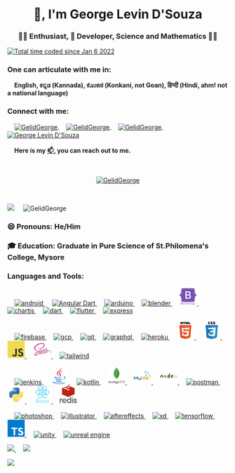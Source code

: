 <h1 align="center">👋, I'm George Levin D'Souza</h1>
<h3 align="center"> 👨‍💻 Enthusiast, 🦄 Developer, Science and Mathematics 🧑‍🏫 </h3>
<p align="left">
  <a href="https://wakatime.com/@5394cf5d-8882-4e01-809d-145c95c39fa9">
    <img src="https://wakatime.com/badge/user/5394cf5d-8882-4e01-809d-145c95c39fa9.svg" alt="Total time coded since Jan 6 2022" />
  </a>
</p>
<h3 align="left">One can articulate with me in:</h3>
&nbsp;&nbsp;&nbsp;&nbsp;<b>English, ಕನ್ನಡ (Kannada), ಕೊಂಕಣಿ (Konkani, not Goan), हिन्दी (Hindi, ahm! not a national language)</b>
<h3 align="left">Connect with me:</h3>
<p align="left">
  &nbsp;
  &nbsp;
  <a href="https://twitter.com/GelidGeorge" target="blank">
    <img 
      align="center"
      src="https://raw.githubusercontent.com/rahuldkjain/github-profile-readme-generator/master/src/images/icons/Social/twitter.svg"
      alt="GelidGeorge"
      height="30"
      width="40"
    />
  </a>
  &nbsp;
  &nbsp;
  <a href="https://linkedin.com/in/GelidGeorge" target="blank">
    <img 
      align="center"
      src="https://raw.githubusercontent.com/rahuldkjain/github-profile-readme-generator/master/src/images/icons/Social/linked-in-alt.svg"
      alt="GelidGeorge"
      height="30"
      width="40"
    />
  </a>
  &nbsp;
  &nbsp;
  <a href="https://instagram.com/GelidGeorge" target="blank">
    <img
      align="center"
      src="https://raw.githubusercontent.com/rahuldkjain/github-profile-readme-generator/master/src/images/icons/Social/instagram.svg"
      alt="GelidGeorge"
      height="30"
      width="40"
    />
  </a>
  &nbsp;
  &nbsp;
  <a href="https://www.youtube.com/channel/UCehjgVy-vXQ0Qf1wWBSnvlg" target="blank">
    <img
      align="center"
      src="https://raw.githubusercontent.com/rahuldkjain/github-profile-readme-generator/master/src/images/icons/Social/youtube.svg"
      alt="George Levin D'Souza"
      height="30"
      width="40"
    />
  </a>
  <br/>
  <br/>
  &nbsp;
  &nbsp;
  <b>Here is my <a href="mailto:souzageorgelevin@gmail.com">📫</a>, you can reach out to me.</b>
</p>
<br/>
<p align="center">
    <a href="https://github.com/ryo-ma/github-profile-trophy">
        <img src="https://github-profile-trophy.vercel.app/?username=GelidGeorge&theme=tokyonight" alt="GelidGeorge" />
    </a>
</p>
<br/>
<p>
  <img
    src="https://github-readme-stats.vercel.app/api?username=GelidGeorge&show_icons=true&locale=en&count_private=true&theme=tokyonight"
    width="48%"
  />
  &nbsp;
  &nbsp;
  <img
    src="https://github-readme-streak-stats.herokuapp.com?user=GelidGeorge&theme=tokyonight&date_format=M%20j%5B%2C%20Y%5D"
    alt="GelidGeorge"
    width="48%"
  />
</p>
<h3> 😄  Pronouns: He/Him</h3>
<h3> 🎓  Education: Graduate in Pure Science of St.Philomena's College, Mysore</h3>
<h3 align="left">Languages and Tools:</h3>
<p align="left">
  &nbsp;
  &nbsp;
  <a href="https://developer.android.com" target="_blank">
    <img
      src="https://1.bp.blogspot.com/-LgTa-xDiknI/X4EflN56boI/AAAAAAAAPuk/24YyKnqiGkwRS9-_9suPKkfsAwO4wHYEgCLcBGAsYHQ/s0/image9.png"
      alt="android"
      width="40"
      height="40"
    />
  </a>
  &nbsp;
  &nbsp;  
  <a href="https://angulardart.xyz" target="_blank">
    <img
      src="https://angulardart.xyz/assets/shared/angular/icon/default-77f530ea0ef7066f55bd9466f5b7c50201e2f33b6dff9897c46bfa28f78d4bd4.svg"
      alt="Angular Dart"
      width="40"
      height="40"
    />
  </a>
  &nbsp;
  &nbsp;
  <a href="https://www.arduino.cc/" target="_blank">
    <img
      src="https://cdn.worldvectorlogo.com/logos/arduino-1.svg"
      alt="arduino"
      width="40"
      height="40"
    />
  </a>
  &nbsp;
  &nbsp;
  <a href="https://www.blender.org/" target="_blank">
    <img
      src="https://download.blender.org/branding/blender_logo_socket.png"
      alt="blender"
      width="120"
      height="40"
    />
  </a>
  &nbsp;
  &nbsp;
  <a href="https://getbootstrap.com" target="_blank">
    <img
      src="https://raw.githubusercontent.com/devicons/devicon/master/icons/bootstrap/bootstrap-plain-wordmark.svg"
      alt="bootstrap"
      width="40"
      height="40"
    />
  </a>
  &nbsp;
  &nbsp;
  <a href="https://www.chartjs.org" target="_blank">
    <img
      src="https://www.chartjs.org/media/logo-title.svg"
      alt="chartjs"
      width="40"
      height="40"
    />
  </a>
  &nbsp;
  &nbsp;
  <a href="https://dart.dev" target="_blank">
    <img
      src="https://www.vectorlogo.zone/logos/dartlang/dartlang-icon.svg"
      alt="dart"
      width="40"
      height="40"
    />
  </a>
  &nbsp;
  &nbsp;
  <a href="https://flutter.dev" target="_blank">
    <img
      src="https://www.vectorlogo.zone/logos/flutterio/flutterio-icon.svg"
      alt="flutter"
      width="40"
      height="40"
    />
  </a>
  &nbsp;
  &nbsp;
  <a href="https://expressjs.com" target="_blank">
    <img
      src="https://expressjs.com/images/favicon.png"
      alt="express"
      width="40"
      height="40"
    />
  </a>
  <br/>
  <br/>
  &nbsp;
  &nbsp;
  <a href="https://firebase.google.com/" target="_blank">
    <img
      src="https://www.vectorlogo.zone/logos/firebase/firebase-icon.svg"
      alt="firebase"
      width="40"
      height="40"
    />
  </a>
  &nbsp;
  &nbsp;
  <a href="https://cloud.google.com" target="_blank">
    <img
      src="https://www.vectorlogo.zone/logos/google_cloud/google_cloud-icon.svg"
      alt="gcp"
      width="40"
      height="40"
    />
  </a>
  &nbsp;
  &nbsp;
  <a href="https://git-scm.com/" target="_blank">
    <img
      src="https://www.vectorlogo.zone/logos/git-scm/git-scm-icon.svg"
      alt="git"
      width="40"
      height="40"
    />
  </a>
  &nbsp;
  &nbsp;
  <a href="https://graphql.org" target="_blank">
    <img
      src="https://www.vectorlogo.zone/logos/graphql/graphql-icon.svg"
      alt="graphql"
      width="40"
      height="40"
    />
  </a>
  &nbsp;
  &nbsp;
  <a href="https://heroku.com" target="_blank">
    <img
      src="https://www.vectorlogo.zone/logos/heroku/heroku-icon.svg"
      alt="heroku"
      width="40"
      height="40"
    />
  </a>
  &nbsp;
  &nbsp;
  <a href="https://www.w3.org/html/" target="_blank">
    <img
      src="https://raw.githubusercontent.com/devicons/devicon/master/icons/html5/html5-original-wordmark.svg"
      alt="html5"
      width="40"
      height="40"
    />
  </a>
  &nbsp;
  &nbsp;
  <a href="https://www.w3schools.com/css/" target="_blank">
    <img
      src="https://raw.githubusercontent.com/devicons/devicon/master/icons/css3/css3-original-wordmark.svg"
      alt="css3"
      width="40"
      height="40"
    />
  </a>
  &nbsp;
  &nbsp;
  <a href="https://developer.mozilla.org/en-US/docs/Web/JavaScript" target="_blank">
    <img
      src="https://raw.githubusercontent.com/devicons/devicon/master/icons/javascript/javascript-original.svg"
      alt="javascript"
      width="40"
      height="40"
    />
  </a>
  &nbsp;
  &nbsp;
  <a href="https://sass-lang.com" target="_blank">
    <img
      src="https://raw.githubusercontent.com/devicons/devicon/master/icons/sass/sass-original.svg"
      alt="sass"
      width="40"
      height="40"
    />
  </a>
  &nbsp;
  &nbsp;
  <a href="https://tailwindcss.com/" target="_blank">
    <img
      src="https://www.vectorlogo.zone/logos/tailwindcss/tailwindcss-icon.svg"
      alt="tailwind"
      width="40"
      height="40"
    />
  </a>
  <br/>
  <br/>
  &nbsp;
  &nbsp;
  <a href="https://www.jenkins.io" target="_blank">
    <img
      src="https://www.vectorlogo.zone/logos/jenkins/jenkins-icon.svg"
      alt="jenkins"
      width="40"
      height="40"
    />
  </a>
  &nbsp;
  &nbsp;
  <a href="https://www.java.com" target="_blank">
    <img
      src="https://raw.githubusercontent.com/devicons/devicon/master/icons/java/java-original.svg"
      alt="java"
      width="40"
      height="40"
    />
  </a>
  &nbsp;
  &nbsp;
  <a href="https://kotlinlang.org" target="_blank">
    <img
      src="https://www.vectorlogo.zone/logos/kotlinlang/kotlinlang-icon.svg"
      alt="kotlin"
      width="40"
      height="40"
    />
  </a>
  &nbsp;
  &nbsp;
  <a href="https://www.mongodb.com/" target="_blank">
    <img
      src="https://raw.githubusercontent.com/devicons/devicon/master/icons/mongodb/mongodb-original-wordmark.svg"
      alt="mongodb"
      width="40"
      height="40"
    />
  </a>
  &nbsp;
  &nbsp;
  <a href="https://www.mysql.com/" target="_blank">
    <img
      src="https://raw.githubusercontent.com/devicons/devicon/master/icons/mysql/mysql-original-wordmark.svg"
      alt="mysql"
      width="40"
      height="40"
    />
  </a>
  &nbsp;
  &nbsp;
  <a href="https://nodejs.org" target="_blank">
    <img
      src="https://raw.githubusercontent.com/devicons/devicon/master/icons/nodejs/nodejs-original-wordmark.svg"
      alt="nodejs"
      width="40"
      height="40"
    />
  </a>
  &nbsp;
  &nbsp;
  <a href="https://postman.com" target="_blank">
    <img
      src="https://www.vectorlogo.zone/logos/getpostman/getpostman-icon.svg"
      alt="postman"
      width="40"
      height="40"
    />
  </a>
  &nbsp;
  &nbsp;
  <a href="https://www.python.org" target="_blank">
    <img
      src="https://raw.githubusercontent.com/devicons/devicon/master/icons/python/python-original.svg"
      alt="python"
      width="40"
      height="40"
    />
  </a>
  &nbsp;
  &nbsp;
  <a href="https://reactjs.org/" target="_blank">
    <img
      src="https://raw.githubusercontent.com/devicons/devicon/master/icons/react/react-original-wordmark.svg"
      alt="react"
      width="40"
      height="40"
    />
  </a>
  &nbsp;
  &nbsp;
  <a href="https://redis.io" target="_blank">
    <img
      src="https://raw.githubusercontent.com/devicons/devicon/master/icons/redis/redis-original-wordmark.svg"
      alt="redis"
      width="40"
      height="40"
    />
  </a>
  <br/>
  <br/>
  &nbsp;
  &nbsp;
  <a href="https://www.adobe.com/in/products/photoshop.html" target="_blank">
    <img
      src="https://www.adobe.com/content/dam/acom/one-console/icons_rebrand/ps_appicon.svg"
      alt="photoshop"
      width="40"
      height="40"
    />
  </a>
  &nbsp;
  &nbsp;
  <a href="https://www.adobe.com/in/products/illustrator.html" target="_blank">
    <img
      src="https://www.adobe.com/content/dam/shared/images/product-icons/svg/illustrator.svg"
      alt="illustrator"
      width="40"
      height="40"
    />
  </a>
  &nbsp;
  &nbsp;
  <a href="https://www.adobe.com/in/products/aftereffects.html" target="_blank">
    <img
      src="https://www.adobe.com/content/dam/cc/us/en/products/ccoverview/ae_cc_app_RGB.svg"
      alt="aftereffects"
      width="40"
      height="40"
    />
  </a>
  &nbsp;
  &nbsp;
  <a href="https://www.adobe.com/products/xd.html" target="_blank">
    <img
      src="https://upload.wikimedia.org/wikipedia/commons/thumb/c/c2/Adobe_XD_CC_icon.svg/1024px-Adobe_XD_CC_icon.svg.png"
      alt="xd"
      width="40"
      height="40"
    />
  </a>
  &nbsp;
  &nbsp;
  <a href="https://www.tensorflow.org" target="_blank">
    <img
      src="https://www.vectorlogo.zone/logos/tensorflow/tensorflow-icon.svg"
      alt="tensorflow"
      width="40"
      height="40"
    />
  </a>
  &nbsp;
  &nbsp;
  <a href="https://www.typescriptlang.org/" target="_blank">
    <img
      src="https://raw.githubusercontent.com/devicons/devicon/master/icons/typescript/typescript-original.svg"
      alt="typescript"
      width="40"
      height="40"
    />
  </a>
  &nbsp;
  &nbsp;
  <a href="https://unity.com/" target="_blank">
    <img 
      src="https://unity.com/themes/contrib/unity_base/images/favicons/favicon.svg?v=3"
      alt="unity"
      width="40"
      height="40"
    />
  </a>
  &nbsp;
  &nbsp;
  <a href="https://www.unrealengine.com/en-US/" target="_blank">
    <img 
      src="https://cdn2.unrealengine.com/ue-logo-white-e34b6ba9383f.svg"
      alt="unreal engine"
      width="40"
      height="40%"
    />
  </a>
</p>
<p>
  <a href="https://stackoverflow.com/users/12537452/GelidGeorge" target="_blank" align="left">
    <img
      src="https://github-readme-stackoverflow.vercel.app/?userID=12537452&layout=compact"
      width="40%"
    />
  </a>
  &nbsp;
  &nbsp;
  <img
    src="https://github-readme-stats.vercel.app/api/top-langs?username=GelidGeorge&show_icons=true&locale=en&count_private=true&theme=tokyonight&layout=compact" 
  />
</p>
<img
  src="https://github-readme-stats.vercel.app/api/wakatime?username=GelidGeorge&show_icons=true&locale=en&count_private=true&theme=tokyonight"
  width="48%"
/>
